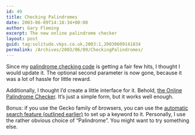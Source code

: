 ```yaml
---
id: 49
title: Checking Palindromes
date: 2003-06-09T14:18:34+00:00
author: Gary Fleming
excerpt: The new online palindrome checker
layout: post
guid: tag:solitude.vkps.co.uk,2003:1,20030609141834
permalink: /Archives/2003/06/09/CheckingPalindromes/
---
```

Since my [palindrome checking code](http://solitude.vkps.co.uk/Code/Palindrome/IsPalindrome.php) is getting a fair few hits, I thought I would update it. The optional second parameter is now gone, because it was a lot of hassle for little reward.

Additionally, I thought I&#8217;d create a little interface for it. Behold, [the Online Palindrome Checker](http://solitude.vkps.co.uk/Code/Palindrome/IsPalindromeForm.php). It&#8217;s just a simple form, but it works well enough.

Bonus: if you use the Gecko family of browsers, you can use the [automatic search feature (outlined earlier)](http://solitude.vkps.co.uk/News/Index.php?ArtID=20030324140525) to set up a keyword to it. Personally, I use the rather obvious choice of &#8220;Palindrome&#8221;. You might want to try something else.